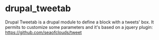 drupal_tweetab
==============

Drupal Tweetab is a drupal module to define a block with a tweets' box. It permits to customize some parameters and it's based on a jquery plugin: https://github.com/seaofclouds/tweet